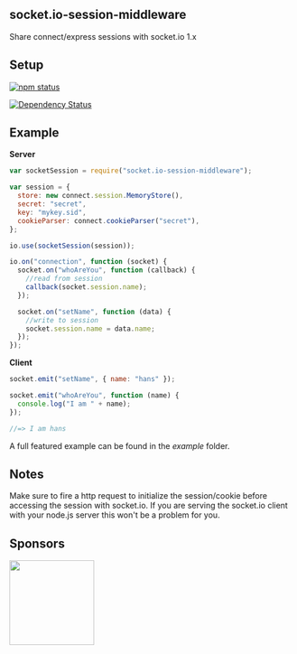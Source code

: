 ## socket.io-session-middleware

Share connect/express sessions with socket.io 1.x

## Setup

[![npm status](https://nodei.co/npm/socket.io-session-middleware.png?downloads=true&stars=true)](https://npmjs.org/package/socket.io-session-middleware)

[![Dependency Status](https://david-dm.org/peerigon/socket.io-session-middleware.svg)](https://david-dm.org/peerigon/socket.io-session-middleware)

## Example

**Server**

```javascript
var socketSession = require("socket.io-session-middleware");

var session = {
  store: new connect.session.MemoryStore(),
  secret: "secret",
  key: "mykey.sid",
  cookieParser: connect.cookieParser("secret"),
};

io.use(socketSession(session));

io.on("connection", function (socket) {
  socket.on("whoAreYou", function (callback) {
    //read from session
    callback(socket.session.name);
  });

  socket.on("setName", function (data) {
    //write to session
    socket.session.name = data.name;
  });
});
```

**Client**

```javascript
socket.emit("setName", { name: "hans" });

socket.emit("whoAreYou", function (name) {
  console.log("I am " + name);
});

//=> I am hans
```

A full featured example can be found in the _example_ folder.

## Notes

Make sure to fire a http request to initialize the session/cookie before accessing the session with socket.io.
If you are serving the socket.io client with your node.js server this won't be a problem for you.

## Sponsors

[<img src="https://assets.peerigon.com/peerigon/logo/peerigon-logo-flat-spinat.png" width="150" />](https://peerigon.com)
